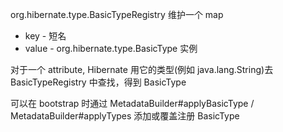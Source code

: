 org.hibernate.type.BasicTypeRegistry 维护一个 map
- key - 短名
- value - org.hibernate.type.BasicType 实例


对于一个 attribute, Hibernate 用它的类型(例如 java.lang.String)去 BasicTypeRegistry 中查找，得到 BasicType


可以在 bootstrap 时通过 MetadataBuilder#applyBasicType / MetadataBuilder#applyTypes 添加或覆盖注册 BasicType
